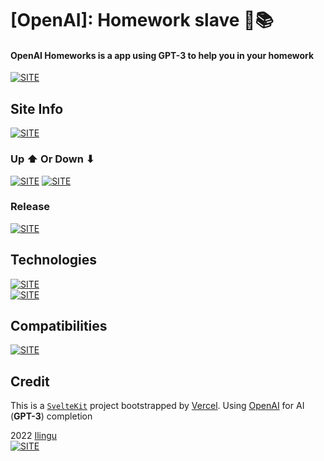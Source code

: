 # [OpenAI]: Homework slave 🤖📚

#### **OpenAI Homeworks is a app using GPT-3 to help you in your homework**

[![SITE](https://forthebadge.com/images/badges/check-it-out.svg)](https://openai-homeworks.vercel.app)

## Site Info

[![SITE](https://img.shields.io/maintenance/yes/2022)](https://openai-homeworks.vercel.app)

### Up ⬆ Or Down ⬇

[![SITE](https://img.shields.io/website-up-down-green-red/https/openai-homeworks.vercel.app.svg)](https://openai-homeworks.vercel.app/)
[![SITE](https://therealsujitk-vercel-badge.vercel.app/?app=openai-homeworks)](https://vercel.com/)

### Release

[![SITE](https://img.shields.io/badge/Release-BETA%202-blue)](https://openai-homeworks.vercel.app/)

## Technologies

[![SITE](https://img.shields.io/badge/dependencies-up%20to%20date-green)](https://www.npmjs.com/)  
[![SITE](https://img.shields.io/static/v1?label=MADE%20WITH&message=SvelteKit&color=ff3d00)](https://kit.svelte.dev/)

## Compatibilities

[![SITE](https://img.shields.io/static/v1?label=Compatible%20With&message=all&color=C13B3A)](https://openai-homeworks.vercel.app/)

## Credit

This is a [`SvelteKit`](https://kit.svelte.dev) project bootstrapped by [Vercel](https://vercel.com).
Using [OpenAI](https://openai.com/) for AI (**GPT-3**) completion

2022 [Ilingu](https://github.com/Ilingu)  
[![SITE](https://img.shields.io/badge/Licence-MIT-yellow)](https://github.com/Ilingu/ack_v2/blob/main/LICENSE)
